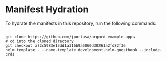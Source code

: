 
# Manifest Hydration

To hydrate the manifests in this repository, run the following commands:

```shell

git clone https://github.com/jportasa/argocd-example-apps
# cd into the cloned directory
git checkout a72c5983e15dd1a316b9a5060d30261a2fd82f36
helm template . --name-template development-helm-guestbook --include-crds
```